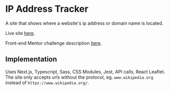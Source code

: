 # IP Address Tracker

A site that shows where a website's ip address or domain name is located.

Live site [here](https://ip-address-tracker.lissajouslaser.repl.co).

Front-end Mentor challenge description [here](https://www.frontendmentor.io/challenges/ip-address-tracker-I8-0yYAH0).

## Implementation
Uses Next.js, Typescript, Sass, CSS Modules, Jest, API calls, React Leaflet.
The site only accepts urls without the protocol, eg. `www.wikipedia.org` instead of `https://www.wikipedia.org/`.